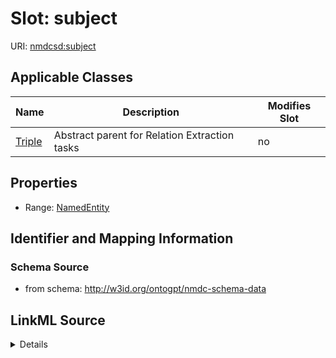 

# Slot: subject

URI: [nmdcsd:subject](http://w3id.org/ontogpt/nmdc-schema-datasubject)



<!-- no inheritance hierarchy -->





## Applicable Classes

| Name | Description | Modifies Slot |
| --- | --- | --- |
| [Triple](Triple.md) | Abstract parent for Relation Extraction tasks |  no  |







## Properties

* Range: [NamedEntity](NamedEntity.md)





## Identifier and Mapping Information







### Schema Source


* from schema: http://w3id.org/ontogpt/nmdc-schema-data




## LinkML Source

<details>
```yaml
name: subject
from_schema: http://w3id.org/ontogpt/nmdc-schema-data
rank: 1000
alias: subject
owner: Triple
domain_of:
- Triple
range: NamedEntity

```
</details>